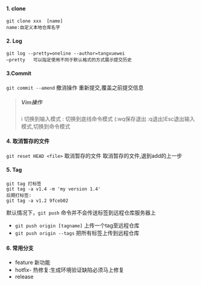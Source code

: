 #### 1. clone
    git clone xxx  [name]
    name:自定义本地仓库名字
#### 2. Log
    git log --pretty=oneline --author=tangxuewei
    –pretty   可以指定使用不同于默认格式的方式展示提交历史
#### 3.Commit 
`git commit --amend` 撤消操作
重新提交,覆盖之前提交信息
> ##### Vim操作
> i 切换到输入模式
> : 切换到底线命令模式 (:wq保存退出  :q退出)
> ​Esc退出输入模式,切换到命令模式
#### 4. 取消暂存的文件
`git reset HEAD <file>` 取消暂存的文件
取消暂存的文件,退到add的上一步
#### 5. Tag
    git tag 打标签
    git tag -a v1.4 -m 'my version 1.4'
    后期打标签:
    git tag -a v1.2 9fceb02
默认情况下，`git push` 命令并不会传送标签到远程仓库服务器上
* `git push origin [tagname]` 上传一个tag至远程仓库
* `git push origin --tags` 把所有标签上传到远程仓库 
#### 6. 常用分支
  * feature 新功能
  * hotfix- 热修复:生成环境验证缺陷必须马上修复
  * release
